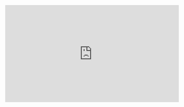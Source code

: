 <iframe width="560" height="315" src="https://www.youtube.com/embed/2hvZsWPKzDI" title="YouTube video player" frameborder="0" allow="accelerometer; autoplay; clipboard-write; encrypted-media; gyroscope; picture-in-picture" allowfullscreen></iframe>